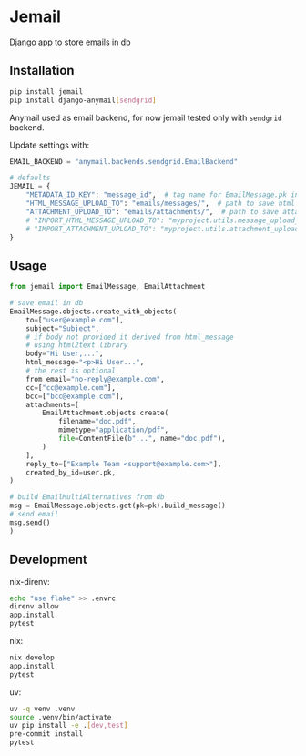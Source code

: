 # Jemail

Django app to store emails in db


## Installation

```sh
pip install jemail
pip install django-anymail[sendgrid]
```

Anymail used as email backend, for now jemail tested only with `sendgrid` backend.

Update settings with:

```python
EMAIL_BACKEND = "anymail.backends.sendgrid.EmailBackend"

# defaults
JEMAIL = {
    "METADATA_ID_KEY": "message_id",  # tag name for EmailMessage.pk in message metadata
    "HTML_MESSAGE_UPLOAD_TO": "emails/messages/",  # path to save html messages to
    "ATTACHMENT_UPLOAD_TO": "emails/attachments/",  # path to save attachments to
    # "IMPORT_HTML_MESSAGE_UPLOAD_TO": "myproject.utils.message_upload_to",  # callable option
    # "IMPORT_ATTACHMENT_UPLOAD_TO": "myproject.utils.attachment_upload_to",  # callable option
}
```

## Usage

```python
from jemail import EmailMessage, EmailAttachment

# save email in db
EmailMessage.objects.create_with_objects(
    to=["user@example.com"],
    subject="Subject",
    # if body not provided it derived from html_message
    # using html2text library
    body="Hi User,...",
    html_message="<p>Hi User...",
    # the rest is optional
    from_email="no-reply@example.com",
    cc=["cc@example.com"],
    bcc=["bcc@example.com"],
    attachments=[
        EmailAttachment.objects.create(
            filename="doc.pdf",
            mimetype="application/pdf",
            file=ContentFile(b"...", name="doc.pdf"),
        )
    ],
    reply_to=["Example Team <support@example.com>"],
    created_by_id=user.pk,
)

# build EmailMultiAlternatives from db
msg = EmailMessage.objects.get(pk=pk).build_message()
# send email
msg.send()
)
```

## Development

nix-direnv:

```sh
echo "use flake" >> .envrc
direnv allow
app.install
pytest
```

nix:

```sh
nix develop
app.install
pytest
```

uv:

```sh
uv -q venv .venv
source .venv/bin/activate
uv pip install -e .[dev,test]
pre-commit install
pytest
```
